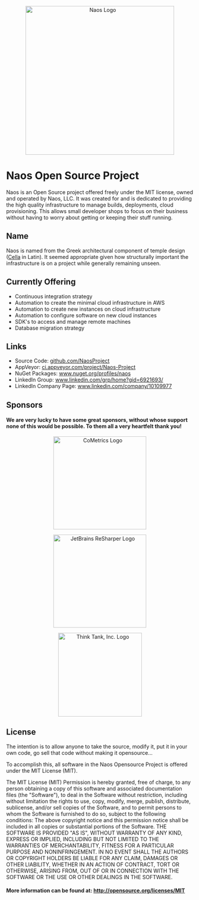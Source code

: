 <p align="center">
  <img width="400" align="center" src="https://github.com/NaosProject/NaosProject.GitHub.io/raw/master/Logo_200x200.png" alt="Naos Logo" title="Naos Project" />
</p>

# Naos Open Source Project
Naos is an Open Source project offered freely under the MIT license, owned and operated by Naos, LLC. It was created for and is dedicated to providing the high quality infrastructure to manage builds, deployments, cloud provisioning.  This allows small developer shops to focus on their business without having to worry about getting or keeping their stuff running.

## Name
Naos is named from the Greek architectural component of temple design (<a target="_blank" href="https://en.wikipedia.org/wiki/Cella">Cella</a> in Latin).  It seemed appropriate given how structurally important the infrastructure is on a project while generally remaining unseen.

## Currently Offering
* Continuous integration strategy
* Automation to create the minimal cloud infrastructure in AWS
* Automation to create new instances on cloud infrastructure
* Automation to configure software on new cloud instances
* SDK's to access and manage remote machines
* Database migration strategy

## Links
* Source Code: <a href="https://github.com/NaosProject" title="NaosProject on GitHub" target="_blank">github.com/NaosProject</a>
* AppVeyor: <a href="https://ci.appveyor.com/project/Naos-Project/" title="NaosProject on AppVeyor" target="_blank">ci.appveyor.com/project/Naos-Project</a>
* NuGet Packages: <a href="https://www.nuget.org/profiles/naos" title="NaosProject on NuGet" target="_blank">www.nuget.org/profiles/naos</a>
* LinkedIn Group: <a href="https://www.linkedin.com/grp/home?gid=6921693" title="NaosProject LinkedIn Group Page" target="_blank">www.linkedin.com/grp/home?gid=6921693/</a>
* LinkedIn Company Page: <a href="https://www.linkedin.com/company/10109977" title="NaosProject LinkedIn Company Page" target="_blank">www.linkedin.com/company/10109977</a>

## Sponsors
#### We are very lucky to have some great sponsors, without whose support none of this would be possible.  To them all a very heartfelt thank you!

<p align="center"><a href="http://www.cometrics.com" target="_blank">
  <img width="250" align="center" src="http://www.cometrics.com/wp-content/uploads/2014/11/CoMetrics-Logo.png" alt="CoMetrics Logo" title="Business intelligence leveraging the strength in numbers" />
</a></p>

<p align="center"><a href="http://www.jetbrains.com/resharper/" target="_blank">
  <img width="250" align="center" src="http://blog.jetbrains.com/wp-content/uploads/2015/12/JetBrains_Drive_to_develop.png" alt="JetBrains ReSharper Logo" title="ReSharper: The Most Intelligent Add-In To Visual Studio" />
</a></p>

<p align="center"><a href="http://getthinktank.com" target="_blank">
  <img width="225" align="center" src="http://getthinktank.wpengine.com/wp-content/uploads/2015/05/ThinkThankInc350pxWide.png" alt="Think Tank, Inc. Logo" title="Think Tank, Inc.: Creative solutions to complex problems" />
</a></p>

## License
The intention is to allow anyone to take the source, modify it, put it in your own code, go sell that code without making it opensource...

To accomplish this, all software in the Naos Opensource Project is offered under the MIT License (MIT).

The MIT License (MIT) Permission is hereby granted, free of charge, to any person obtaining a copy of this software and associated documentation files (the "Software"), to deal in the Software without restriction, including without limitation the rights to use, copy, modify, merge, publish, distribute, sublicense, and/or sell copies of the Software, and to permit persons to whom the Software is furnished to do so, subject to the following conditions: The above copyright notice and this permission notice shall be included in all copies or substantial portions of the Software. THE SOFTWARE IS PROVIDED "AS IS", WITHOUT WARRANTY OF ANY KIND, EXPRESS OR IMPLIED, INCLUDING BUT NOT LIMITED TO THE WARRANTIES OF MERCHANTABILITY, FITNESS FOR A PARTICULAR PURPOSE AND NONINFRINGEMENT. IN NO EVENT SHALL THE AUTHORS OR COPYRIGHT HOLDERS BE LIABLE FOR ANY CLAIM, DAMAGES OR OTHER LIABILITY, WHETHER IN AN ACTION OF CONTRACT, TORT OR OTHERWISE, ARISING FROM, OUT OF OR IN CONNECTION WITH THE SOFTWARE OR THE USE OR OTHER DEALINGS IN THE SOFTWARE.

<h4>More information can be found at: <a href="http://opensource.org/licenses/MIT" title="MIT Opensource License">http://opensource.org/licenses/MIT</a></h4>